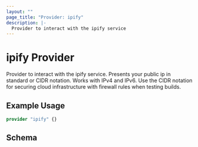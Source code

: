 ```yaml
---
layout: ""
page_title: "Provider: ipify"
description: |-
  Provider to interact with the ipify service
---
```


# ipify Provider

Provider to interact with the ipify service.  Presents your public ip in standard or CIDR notation.  Works with IPv4 and IPv6.
Use the CIDR notation for securing cloud infrastructure with firewall rules when testing builds.

## Example Usage

```terraform
provider "ipify" {}
```

<!-- schema generated by tfplugindocs -->
## Schema